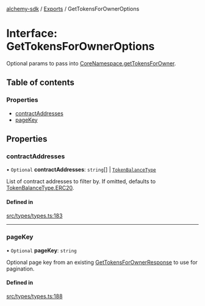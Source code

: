 [alchemy-sdk](../README.md) / [Exports](../modules.md) / GetTokensForOwnerOptions

# Interface: GetTokensForOwnerOptions

Optional params to pass into [CoreNamespace.getTokensForOwner](../classes/CoreNamespace.md#gettokensforowner).

## Table of contents

### Properties

- [contractAddresses](GetTokensForOwnerOptions.md#contractaddresses)
- [pageKey](GetTokensForOwnerOptions.md#pagekey)

## Properties

### contractAddresses

• `Optional` **contractAddresses**: `string`[] \| [`TokenBalanceType`](../enums/TokenBalanceType.md)

List of contract addresses to filter by. If omitted, defaults to
[TokenBalanceType.ERC20](../enums/TokenBalanceType.md#erc20).

#### Defined in

[src/types/types.ts:183](https://github.com/alchemyplatform/alchemy-sdk-js/blob/c7197b9/src/types/types.ts#L183)

___

### pageKey

• `Optional` **pageKey**: `string`

Optional page key from an existing [GetTokensForOwnerResponse](GetTokensForOwnerResponse.md) to use for
pagination.

#### Defined in

[src/types/types.ts:188](https://github.com/alchemyplatform/alchemy-sdk-js/blob/c7197b9/src/types/types.ts#L188)
